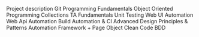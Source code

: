 Project description
Git
Programming Fundamentals
Object Oriented Programming
Collections
TA Fundamentals
Unit Testing
Web UI Automation
Web Api Automation
Build Automation & CI
Advanced
Design Principles & Patterns
Automation Framework  + Page Object
Clean Code
BDD
